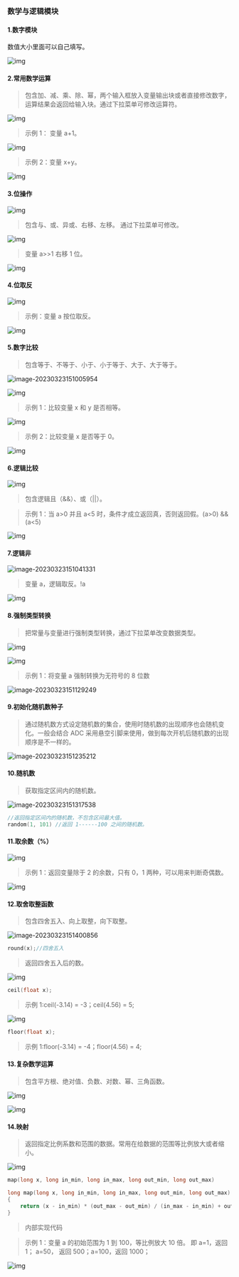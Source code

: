 ### 数学与逻辑模块<!-- {docsify-ignore} -->



#### 1.数字模块

 

数值大小里面可以自己填写。



![img](ASRPRO编程手册.assets/wps589.jpg) 

 

#### 2.常用数学运算

 

> 包含加、减、乘、除、幂，两个输入框放入变量输出块或者直接修改数字，运算结果会返回给输入块。通过下拉菜单可修改运算符。
>



![img](ASRPRO编程手册.assets/wps590.png) 



> 示例 1： 变量 a+1。
>

![img](ASRPRO编程手册.assets/wps591.png) 

 

> 示例 2：变量 x+y。
>

![img](ASRPRO编程手册.assets/wps592.png) 

 

#### 3.位操作



![img](ASRPRO编程手册.assets/wps593.jpg) 



> 包含与、或、异或、右移、左移。 通过下拉菜单可修改。
>



![img](ASRPRO编程手册.assets/wps594.jpg) 



> 变量 a>>1 右移 1 位。
>

![img](ASRPRO编程手册.assets/wps595.jpg) 

 

#### 4.位取反



![img](ASRPRO编程手册.assets/wps596.jpg) 



> 示例：变量 a 按位取反。
>


![img](ASRPRO编程手册.assets/wps597.png) 




#### 5.数字比较

 

> 包含等于、不等于、小于、小于等于、大于、大于等于。
>



![image-20230323151005954](标准模式编程说明_07.assets/image-20230323151005954.png) 



![img](ASRPRO编程手册.assets/wps599.jpg) 

 

> 示例 1：比较变量 x 和 y 是否相等。
>



![img](ASRPRO编程手册.assets/wps600.png) 



> 示例 2：比较变量 x 是否等于 0。
>



![img](ASRPRO编程手册.assets/wps601.png) 



#### 6.逻辑比较

 

![img](ASRPRO编程手册.assets/wps602.jpg) 

> 包含逻辑且（&&）、或（||）。
>



> 示例 1：当 a>0 并且 a<5 时，条件才成立返回真，否则返回假。(a>0) && (a<5)	
>



![img](ASRPRO编程手册.assets/wps603.png) 



#### 7.逻辑非



![image-20230323151041331](标准模式编程说明_07.assets/image-20230323151041331.png) 

 

> 变量 a，逻辑取反。!a	
>



![img](ASRPRO编程手册.assets/wps605.png) 

 


#### 8.强制类型转换

 

> 把常量与变量进行强制类型转换，通过下拉菜单改变数据类型。
>



![img](ASRPRO编程手册.assets/wps623.jpg) 



![img](ASRPRO编程手册.assets/wps624.jpg) 

 

> 示例 1：将变量 a 强制转换为无符号的 8 位数
>



![image-20230323151129249](标准模式编程说明_07.assets/image-20230323151129249.png) 

 

#### 9.初始化随机数种子

 

> 通过随机数方式设定随机数的集合，使用时随机数的出现顺序也会随机变化。一般会结合 ADC 采用悬空引脚来使用，做到每次开机后随机数的出现顺序是不一样的。
>



![image-20230323151235212](标准模式编程说明_07.assets/image-20230323151235212.png)  

 



#### 10.随机数

>  获取指定区间内的随机数。
>


![image-20230323151317538](标准模式编程说明_07.assets/image-20230323151317538.png) 



```c
//返回指定区间内的随机数，不包含区间最大值。
random(1, 101) //返回 1------100 之间的随机数。
```



#### 11.取余数（%）



![img](ASRPRO编程手册.assets/wps608.png) 

 

> 示例 1：返回变量除于 2 的余数，只有 0，1 两种，可以用来判断奇偶数。
>



![img](ASRPRO编程手册.assets/wps609.png) 





#### 12.取舍取整函数

> 包含四舍五入、向上取整，向下取整。


![image-20230323151400856](标准模式编程说明_07.assets/image-20230323151400856.png) 



```c
round(x);//四舍五入
```



> 返回四舍五入后的数。

![img](ASRPRO编程手册.assets/wps614.png) 

```c
ceil(float x);
```



> 示例 1:ceil(-3.14) = -3；ceil(4.56) = 5;
>



![img](ASRPRO编程手册.assets/wps616.png) 

```c
floor(float x);
```



> 示例 1:floor(-3.14) = -4；floor(4.56) = 4;
>

 

#### 13.复杂数学运算

 

> 包含平方根、绝对值、负数、对数、幂、三角函数。
>



![img](ASRPRO编程手册.assets/wps618.png) 

 

![img](ASRPRO编程手册.assets/wps619.png) 

 

#### 14.映射

 

> 返回指定比例系数和范围的数据。常用在给数据的范围等比例放大或者缩小。
>



![img](ASRPRO编程手册.assets/wps620.png) 

 

```c
map(long x, long in_min, long in_max, long out_min, long out_max)	
```



```c
long map(long x, long in_min, long in_max, long out_min, long out_max)
{
	return (x - in_min) * (out_max - out_min) / (in_max - in_min) + out_m in;
}
```



> 内部实现代码
>



> 示例 1：变量 a 的初始范围为 1 到 100，等比例放大 10 倍。 即 a=1，返回 1； a=50， 返回 500；a=100，返回 1000；
>

![img](ASRPRO编程手册.assets/wps622.png) 

 
